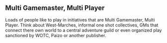 ## Multi Gamemaster, Multi Player

Loads of people like to play in initiatives that are Multi Gamemaster, Multi Player. Think about West-Marches, informal one shot collectives, GMs that connect there own world to a central adventure guild or even organized play sanctioned by WOTC, Paizo or another publisher.
